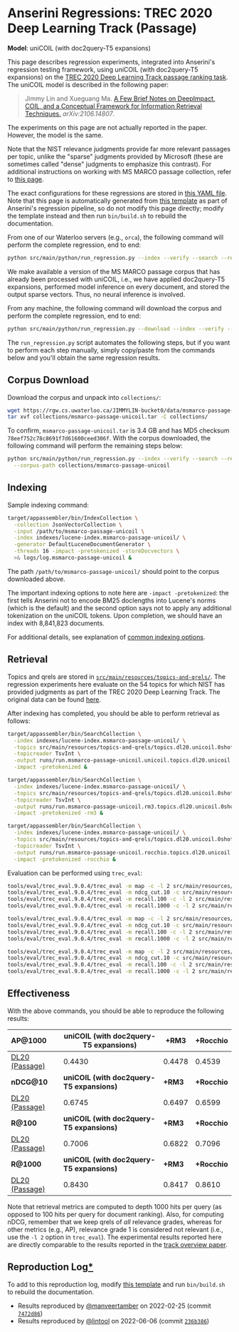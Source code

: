 # Anserini Regressions: TREC 2020 Deep Learning Track (Passage)

**Model**: uniCOIL (with doc2query-T5 expansions)

This page describes regression experiments, integrated into Anserini's regression testing framework, using uniCOIL (with doc2query-T5 expansions) on the [TREC 2020 Deep Learning Track passage ranking task](https://trec.nist.gov/data/deep2020.html).
The uniCOIL model is described in the following paper:

> Jimmy Lin and Xueguang Ma. [A Few Brief Notes on DeepImpact, COIL, and a Conceptual Framework for Information Retrieval Techniques.](https://arxiv.org/abs/2106.14807) _arXiv:2106.14807_.

The experiments on this page are not actually reported in the paper.
However, the model is the same.

Note that the NIST relevance judgments provide far more relevant passages per topic, unlike the "sparse" judgments provided by Microsoft (these are sometimes called "dense" judgments to emphasize this contrast).
For additional instructions on working with MS MARCO passage collection, refer to [this page](experiments-msmarco-passage.md).

The exact configurations for these regressions are stored in [this YAML file](../src/main/resources/regression/dl20-passage-unicoil.yaml).
Note that this page is automatically generated from [this template](../src/main/resources/docgen/templates/dl20-passage-unicoil.template) as part of Anserini's regression pipeline, so do not modify this page directly; modify the template instead and then run `bin/build.sh` to rebuild the documentation.

From one of our Waterloo servers (e.g., `orca`), the following command will perform the complete regression, end to end:

```bash
python src/main/python/run_regression.py --index --verify --search --regression dl20-passage-unicoil
```

We make available a version of the MS MARCO passage corpus that has already been processed with uniCOIL, i.e., we have applied doc2query-T5 expansions, performed model inference on every document, and stored the output sparse vectors.
Thus, no neural inference is involved.

From any machine, the following command will download the corpus and perform the complete regression, end to end:

```bash
python src/main/python/run_regression.py --download --index --verify --search --regression dl20-passage-unicoil
```

The `run_regression.py` script automates the following steps, but if you want to perform each step manually, simply copy/paste from the commands below and you'll obtain the same regression results.

## Corpus Download

Download the corpus and unpack into `collections/`:

```bash
wget https://rgw.cs.uwaterloo.ca/JIMMYLIN-bucket0/data/msmarco-passage-unicoil.tar -P collections/
tar xvf collections/msmarco-passage-unicoil.tar -C collections/
```

To confirm, `msmarco-passage-unicoil.tar` is 3.4 GB and has MD5 checksum `78eef752c78c8691f7d61600ceed306f`.
With the corpus downloaded, the following command will perform the remaining steps below:

```bash
python src/main/python/run_regression.py --index --verify --search --regression dl20-passage-unicoil \
  --corpus-path collections/msmarco-passage-unicoil
```

## Indexing

Sample indexing command:

```bash
target/appassembler/bin/IndexCollection \
  -collection JsonVectorCollection \
  -input /path/to/msmarco-passage-unicoil \
  -index indexes/lucene-index.msmarco-passage-unicoil/ \
  -generator DefaultLuceneDocumentGenerator \
  -threads 16 -impact -pretokenized -storeDocvectors \
  >& logs/log.msmarco-passage-unicoil &
```

The path `/path/to/msmarco-passage-unicoil/` should point to the corpus downloaded above.

The important indexing options to note here are `-impact -pretokenized`: the first tells Anserini not to encode BM25 doclengths into Lucene's norms (which is the default) and the second option says not to apply any additional tokenization on the uniCOIL tokens.
Upon completion, we should have an index with 8,841,823 documents.

For additional details, see explanation of [common indexing options](common-indexing-options.md).

## Retrieval

Topics and qrels are stored in [`src/main/resources/topics-and-qrels/`](../src/main/resources/topics-and-qrels/).
The regression experiments here evaluate on the 54 topics for which NIST has provided judgments as part of the TREC 2020 Deep Learning Track.
The original data can be found [here](https://trec.nist.gov/data/deep2020.html).

After indexing has completed, you should be able to perform retrieval as follows:

```bash
target/appassembler/bin/SearchCollection \
  -index indexes/lucene-index.msmarco-passage-unicoil/ \
  -topics src/main/resources/topics-and-qrels/topics.dl20.unicoil.0shot.tsv.gz \
  -topicreader TsvInt \
  -output runs/run.msmarco-passage-unicoil.unicoil.topics.dl20.unicoil.0shot.txt \
  -impact -pretokenized &

target/appassembler/bin/SearchCollection \
  -index indexes/lucene-index.msmarco-passage-unicoil/ \
  -topics src/main/resources/topics-and-qrels/topics.dl20.unicoil.0shot.tsv.gz \
  -topicreader TsvInt \
  -output runs/run.msmarco-passage-unicoil.rm3.topics.dl20.unicoil.0shot.txt \
  -impact -pretokenized -rm3 &

target/appassembler/bin/SearchCollection \
  -index indexes/lucene-index.msmarco-passage-unicoil/ \
  -topics src/main/resources/topics-and-qrels/topics.dl20.unicoil.0shot.tsv.gz \
  -topicreader TsvInt \
  -output runs/run.msmarco-passage-unicoil.rocchio.topics.dl20.unicoil.0shot.txt \
  -impact -pretokenized -rocchio &
```

Evaluation can be performed using `trec_eval`:

```bash
tools/eval/trec_eval.9.0.4/trec_eval -m map -c -l 2 src/main/resources/topics-and-qrels/qrels.dl20-passage.txt runs/run.msmarco-passage-unicoil.unicoil.topics.dl20.unicoil.0shot.txt
tools/eval/trec_eval.9.0.4/trec_eval -m ndcg_cut.10 -c src/main/resources/topics-and-qrels/qrels.dl20-passage.txt runs/run.msmarco-passage-unicoil.unicoil.topics.dl20.unicoil.0shot.txt
tools/eval/trec_eval.9.0.4/trec_eval -m recall.100 -c -l 2 src/main/resources/topics-and-qrels/qrels.dl20-passage.txt runs/run.msmarco-passage-unicoil.unicoil.topics.dl20.unicoil.0shot.txt
tools/eval/trec_eval.9.0.4/trec_eval -m recall.1000 -c -l 2 src/main/resources/topics-and-qrels/qrels.dl20-passage.txt runs/run.msmarco-passage-unicoil.unicoil.topics.dl20.unicoil.0shot.txt

tools/eval/trec_eval.9.0.4/trec_eval -m map -c -l 2 src/main/resources/topics-and-qrels/qrels.dl20-passage.txt runs/run.msmarco-passage-unicoil.rm3.topics.dl20.unicoil.0shot.txt
tools/eval/trec_eval.9.0.4/trec_eval -m ndcg_cut.10 -c src/main/resources/topics-and-qrels/qrels.dl20-passage.txt runs/run.msmarco-passage-unicoil.rm3.topics.dl20.unicoil.0shot.txt
tools/eval/trec_eval.9.0.4/trec_eval -m recall.100 -c -l 2 src/main/resources/topics-and-qrels/qrels.dl20-passage.txt runs/run.msmarco-passage-unicoil.rm3.topics.dl20.unicoil.0shot.txt
tools/eval/trec_eval.9.0.4/trec_eval -m recall.1000 -c -l 2 src/main/resources/topics-and-qrels/qrels.dl20-passage.txt runs/run.msmarco-passage-unicoil.rm3.topics.dl20.unicoil.0shot.txt

tools/eval/trec_eval.9.0.4/trec_eval -m map -c -l 2 src/main/resources/topics-and-qrels/qrels.dl20-passage.txt runs/run.msmarco-passage-unicoil.rocchio.topics.dl20.unicoil.0shot.txt
tools/eval/trec_eval.9.0.4/trec_eval -m ndcg_cut.10 -c src/main/resources/topics-and-qrels/qrels.dl20-passage.txt runs/run.msmarco-passage-unicoil.rocchio.topics.dl20.unicoil.0shot.txt
tools/eval/trec_eval.9.0.4/trec_eval -m recall.100 -c -l 2 src/main/resources/topics-and-qrels/qrels.dl20-passage.txt runs/run.msmarco-passage-unicoil.rocchio.topics.dl20.unicoil.0shot.txt
tools/eval/trec_eval.9.0.4/trec_eval -m recall.1000 -c -l 2 src/main/resources/topics-and-qrels/qrels.dl20-passage.txt runs/run.msmarco-passage-unicoil.rocchio.topics.dl20.unicoil.0shot.txt
```

## Effectiveness

With the above commands, you should be able to reproduce the following results:

| **AP@1000**                                                                                                  | **uniCOIL (with doc2query-T5 expansions)**| **+RM3**  | **+Rocchio**|
|:-------------------------------------------------------------------------------------------------------------|-----------|-----------|-----------|
| [DL20 (Passage)](https://trec.nist.gov/data/deep2020.html)                                                   | 0.4430    | 0.4478    | 0.4539    |
| **nDCG@10**                                                                                                  | **uniCOIL (with doc2query-T5 expansions)**| **+RM3**  | **+Rocchio**|
| [DL20 (Passage)](https://trec.nist.gov/data/deep2020.html)                                                   | 0.6745    | 0.6497    | 0.6599    |
| **R@100**                                                                                                    | **uniCOIL (with doc2query-T5 expansions)**| **+RM3**  | **+Rocchio**|
| [DL20 (Passage)](https://trec.nist.gov/data/deep2020.html)                                                   | 0.7006    | 0.6822    | 0.7096    |
| **R@1000**                                                                                                   | **uniCOIL (with doc2query-T5 expansions)**| **+RM3**  | **+Rocchio**|
| [DL20 (Passage)](https://trec.nist.gov/data/deep2020.html)                                                   | 0.8430    | 0.8417    | 0.8610    |

Note that retrieval metrics are computed to depth 1000 hits per query (as opposed to 100 hits per query for document ranking).
Also, for computing nDCG, remember that we keep qrels of _all_ relevance grades, whereas for other metrics (e.g., AP), relevance grade 1 is considered not relevant (i.e., use the `-l 2` option in `trec_eval`).
The experimental results reported here are directly comparable to the results reported in the [track overview paper](https://arxiv.org/abs/2102.07662).

## Reproduction Log[*](reproducibility.md)

To add to this reproduction log, modify [this template](../src/main/resources/docgen/templates/dl20-passage-unicoil.template) and run `bin/build.sh` to rebuild the documentation.

+ Results reproduced by [@manveertamber](https://github.com/manveertamber) on 2022-02-25 (commit [`7472d86`](https://github.com/castorini/anserini/commit/7472d862c7311bc8bbd30655c940d6396e27c223))
+ Results reproduced by [@lintool](https://github.com/lintool) on 2022-06-06 (commit [`236b386`](https://github.com/castorini/anserini/commit/236b386ddc11d292b4b736162b59488a02236d6c))
